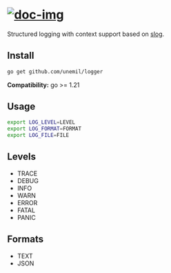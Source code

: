 # [![doc-img]][doc]

[doc-img]: https://pkg.go.dev/badge/github.com/unemil/logger
[doc]: https://pkg.go.dev/github.com/unemil/logger
[slog-doc]: https://pkg.go.dev/log/slog

Structured logging with context support based on [slog][slog-doc].

## Install

```sh
go get github.com/unemil/logger
```

**Compatibility:** go >= 1.21

## Usage

```sh
export LOG_LEVEL=LEVEL
export LOG_FORMAT=FORMAT
export LOG_FILE=FILE
```

## Levels

- TRACE
- DEBUG
- INFO
- WARN
- ERROR
- FATAL
- PANIC

## Formats

- TEXT
- JSON
